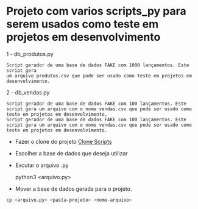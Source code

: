 # Projeto com varios scripts_py para serem usados como teste em projetos em desenvolvimento

1 - db_produtos.py

    Script gerador de uma base de dados FAKE com 1000 lançamentos. Este script gera
    um arquivo produtos.csv que pode ser usado como teste em projetos em desenvolvimento.

2 - db_vendas.py

    Script gerador de uma base de dados FAKE com 100 lançamentos. Este script gera um arquivo com o nome vendas.csv que pode ser usado como teste em projetos em desenvolvimento.
    Script gerador de uma base de dados FAKE com 100 lançamentos. Este script gera um arquivo com o nome vendas.csv que pode ser usado como teste em projetos em desenvolvimento.

- Fazer o clone do projeto
    [Clone Scripts](https://github.com/cabraldasilvac/scripts_py.git)

- Escolher a base de dados que deseja utilizar
- Excutar o arquivo .py

    python3 <arquivo.py>

- Mover a base de dados gerada para o projeto.

```bash
cp <arquivo.py> <pasta-projeto> <nome-arquivo>
```
